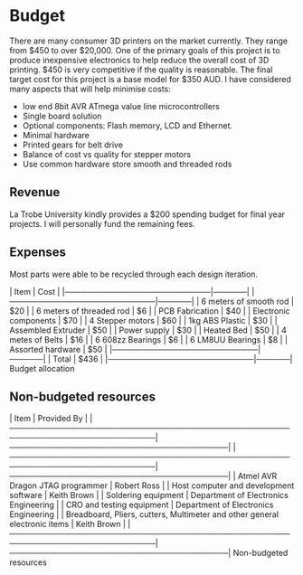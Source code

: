 Budget
======

There are many consumer 3D printers on the market currently. They range from $450 to over $20,000. One of the primary goals of this project is to produce inexpensive electronics to help reduce the overall cost of 3D printing. $450 is very competitive if the quality is reasonable. The final target cost for this project is a base model for $350 AUD. I have considered many aspects that will help minimise costs:

- low end 8bit AVR ATmega value line microcontrollers
- Single board solution
- Optional components: Flash memory, LCD and Ethernet.
- Minimal hardware
- Printed gears for belt drive
- Balance of cost vs quality for stepper motors
- Use common hardware store smooth and threaded rods

Revenue
-------
La Trobe University kindly provides a $200 spending budget for final year projects. I will personally fund the remaining fees.

Expenses
--------
Most parts were able to be recycled through each design iteration.

| Item                     | Cost |
|──────────────────────────|──────|
|──────────────────────────|──────|
| 6 meters of smooth rod   | $20  |
| 6 meters of threaded rod | $6   |
| PCB Fabrication          | $40  |
| Electronic components    | $70  |
| 4 Stepper motors         | $60  |
| 1kg ABS Plastic          | $30  |
| Assembled Extruder       | $50  |
| Power supply             | $30  |
| Heated Bed               | $50  |
| 4 metes of Belts         | $16  |
| 6 608zz Bearings         | $6   |
| 6 LM8UU Bearings         | $8   |
| Assorted hardware        | $50  |
|──────────────────────────|──────|
| Total                    | $436 |
|──────────────────────────|──────|
	Budget allocation

Non-budgeted resources
----------------------

| Item                                                                       | Provided By                           |
|────────────────────────────────────────────────────────────────────────────|───────────────────────────────────────|
|────────────────────────────────────────────────────────────────────────────|───────────────────────────────────────|
| Atmel AVR Dragon JTAG programmer                                           | Robert Ross                           |
| Host computer and development software                                     | Keith Brown                           |
| Soldering equipment                                                        | Department of Electronics Engineering |
| CRO and testing equipment                                                  | Department of Electronics Engineering |
| Breadboard, Pliers, cutters, Multimeter and other general electronic items | Keith Brown                           |
|────────────────────────────────────────────────────────────────────────────|───────────────────────────────────────|
	Non-budgeted resources

